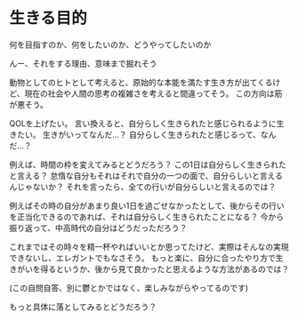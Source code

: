 # 生きる目的

何を目指すのか、何をしたいのか、どうやってしたいのか

んー、それをする理由、意味まで掘れそう

動物としてのヒトとして考えると、原始的な本能を満たす生き方が出てくるけど、現在の社会や人間の思考の複雑さを考えると間違ってそう。
この方向は筋が悪そう。

QOLを上げたい。
言い換えると、自分らしく生きられたと感じられるように生きたい。
生きがいってなんだ...？
自分らしく生きられたと感じるって、なんだ...？

例えば、時間の枠を変えてみるとどうだろう？
この1日は自分らしく生きられたと言える？
怠惰な自分もそれはそれで自分の一つの面で、自分らしいと言えるんじゃないか？
それを言ったら、全ての行いが自分らしいと言えるのでは？

例えばその時の自分があまり良い1日を過ごせなかったとして、後からその行いを正当化できるのであれば、それは自分らしく生きられたことになる？
今から振り返って、中高時代の自分はどうだっただろう？

これまではその時々を精一杯やればいいとか思ってたけど、実際はそんなの実現できないし、エレガントでもなさそう。
もっと楽に、自分に合ったやり方で生きがいを得るというか、後から見て良かったと思えるような方法があるのでは？

(この自問自答、別に鬱とかではなく、楽しみながらやってるのです)

もっと具体に落としてみるとどうだろう？
